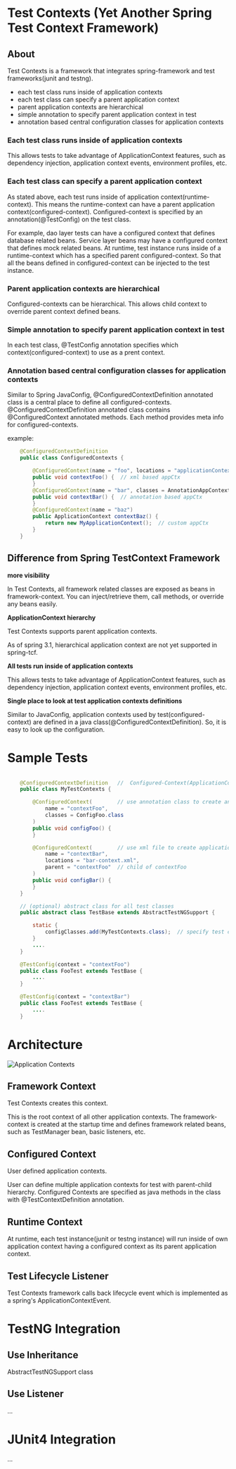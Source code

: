 # Test Contexts (Yet Another Spring Test Context Framework)

## About

Test Contexts is a framework that integrates spring-framework and test frameworks(junit and testng).

- each test class runs inside of application contexts
- each test class can specify a parent application context
- parent application contexts are hierarchical
- simple annotation to specify parent application context in test
- annotation based central configuration classes for application contexts


### Each test class runs inside of application contexts
This allows tests to take advantage of ApplicationContext features, such as dependency injection, application context events, environment profiles, etc.

### Each test class can specify a parent application context
As stated above, each test runs inside of application context(runtime-context). This means the runtime-context can have a parent application context(configured-context).
Configured-context is specified by an annotation(@TestConfig) on the test class.

For example, dao layer tests can have a configured context that defines database related beans.
Service layer beans may have a configured context that defines mock related beans.
At runtime, test instance runs inside of a runtime-context which has a specified parent configured-context.
So that all the beans defined in configured-context can be injected to the test instance.

### Parent application contexts are hierarchical
Configured-contexts can be hierarchical. This allows child context to override parent context defined beans.


### Simple annotation to specify parent application context in test
In each test class, @TestConfig annotation specifies which context(configured-context) to use as a prent context.


### Annotation based central configuration classes for application contexts
Similar to Spring JavaConfig, @ConfiguredContextDefinition annotated class is a central place to define all configured-contexts.
@ConfiguredContextDefinition annotated class contains @ConfiguredContext annotated methods. Each method provides meta info for configured-contexts.


example:

````java
    @ConfiguredContextDefinition
    public class ConfiguredContexts {

        @ConfiguredContext(name = "foo", locations = "applicationContext.xml")
        public void contextFoo() {  // xml based appCtx
        }
        @ConfiguredContext(name = "bar", classes = AnnotationAppContext.class)
        public void contextBar() {  // annotation based appCtx
        }
        @ConfiguredContext(name = "baz")
        public ApplicationContext contextBaz() {
            return new MyApplicationContext();  // custom appCtx
        }
    }
````


## Difference from Spring TestContext Framework

**more visibility**

In Test Contexts, all framework related classes are exposed as beans in framework-context.
You can inject/retrieve them, call methods, or override any beans easily.


**ApplicationContext hierarchy**

Test Contexts supports parent application contexts.

As of spring 3.1, hierarchical application context are not yet supported in spring-tcf.


**All tests run inside of application contexts**

This allows tests to take advantage of ApplicationContext features, such as dependency injection, application context events, environment profiles, etc.


**Single place to look at test application contexts definitions**

Similar to JavaConfig, application contexts used by test(configured-context) are defined in a java class(@ConfiguredContextDefinition).
So, it is easy to look up the configuration.


# Sample Tests


````java

    @ConfiguredContextDefinition   //  Configured-Context(ApplicationContext) definition
    public class MyTestContexts {

        @ConfiguredContext(        // use annotation class to create an application context
            name = "contextFoo",
            classes = ConfigFoo.class
        )
        public void configFoo() {
        }

        @ConfiguredContext(        // use xml file to create application context
            name = "contextBar",
            locations = "bar-context.xml",
            parent = "contextFoo"  // child of contextFoo
        )
        public void configBar() {
        }
    }
````

````java
    // (optional) abstract class for all test classes
    public abstract class TestBase extends AbstractTestNGSupport {

        static {
            configClasses.add(MyTestContexts.class);  // specify test contexts class
        }
        ....
    }
````

````java
    @TestConfig(context = "contextFoo")
    public class FooTest extends TestBase {
        ....
    }

    @TestConfig(context = "contextBar")
    public class FooTest extends TestBase {
        ....
    }
````

# Architecture

![Application Contexts](https://docs.google.com/drawings/d/1kLSdwxMUdfcYO4qqBYGAZTukQ6sGjmySGihZNnHAuqE/edit)

## Framework Context

Test Contexts creates this context.

This is the root context of all other application contexts.
The framework-context is created at the startup time and defines framework related beans, such as TestManager bean, basic listeners, etc.


## Configured Context

User defined application contexts.

User can define multiple application contexts for test with parent-child hierarchy. Configured Contexts are specified as java methods in the class with @TestContextDefinition annotation.


## Runtime Context

At runtime, each test instance(junit or testng instance) will run inside of own application context having a configured context as its parent application context.


## Test Lifecycle Listener

Test Contexts framework calls back lifecycle event which is implemented as a spring's ApplicationContextEvent.


# TestNG Integration

## Use Inheritance

AbstractTestNGSupport class

## Use Listener

...

# JUnit4 Integration

...
